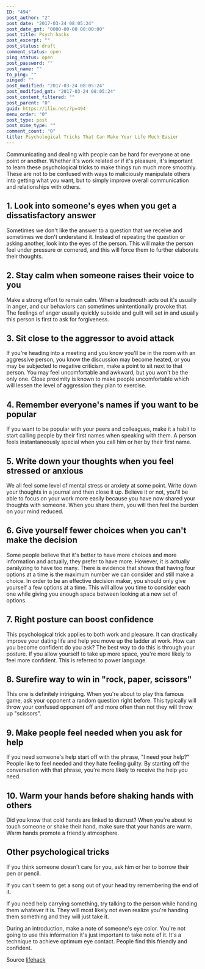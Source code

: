 ```yaml
---
ID: "494"
post_author: "2"
post_date: "2017-03-24 08:05:24"
post_date_gmt: "0000-00-00 00:00:00"
post_title: Psych hacks
post_excerpt: ""
post_status: draft
comment_status: open
ping_status: open
post_password: ""
post_name: ""
to_ping: ""
pinged: ""
post_modified: "2017-03-24 08:05:24"
post_modified_gmt: "2017-03-24 08:05:24"
post_content_filtered: ""
post_parent: "0"
guid: https://iliu.net/?p=494
menu_order: "0"
post_type: post
post_mime_type: ""
comment_count: "0"
title: Psychological Tricks That Can Make Your Life Much Easier
---
```


Communicating and dealing with people can be hard for everyone at one
point or another. Whether it's work related or if it's pleasure, it's
important to learn these psychological tricks to make things run much
more smoothly. These are not to be confused with ways to maliciously
manipulate others into getting what you want, but to simply improve
overall communication and relationships with others.

## 1. Look into someone's eyes when you get a dissatisfactory answer

Sometimes we don't like the answer to a question that we receive and
sometimes we don't understand it. Instead of repeating the question or
asking another, look into the eyes of the person. This will make the
person feel under pressure or cornered, and this will force them to
further elaborate their thoughts.

## 2. Stay calm when someone raises their voice to you

Make a strong effort to remain calm. When a loudmouth acts out it's
usually in anger, and our behaviors can sometimes unintentionally
provoke that. The feelings of anger usually quickly subside and guilt
will set in and usually this person is first to ask for forgiveness.

## 3. Sit close to the aggressor to avoid attack

If you're heading into a meeting and you know you'll be in the room
with an aggressive person, you know the discussion may become heated,
or you may be subjected to negative criticism, make a point to sit
next to that person. You may feel uncomfortable and awkward, but you
won't be the only one. Close proximity is known to make people
uncomfortable which will lessen the level of aggression they plan to
exercise.

## 4. Remember everyone's names if you want to be popular

If you want to be popular with your peers and colleagues, make it a
habit to start calling people by their first names when speaking with
them. A person feels instantaneously special when you call him or her
by their first name.

## 5. Write down your thoughts when you feel stressed or anxious

We all feel some level of mental stress or anxiety at some point. Write
down your thoughts in a journal and then close it up. Believe it or
not, you'll be able to focus on your work more easily because you have
now shared your thoughts with someone. When you share them, you will
then feel the burden on your mind reduced.

## 6. Give yourself fewer choices when you can't make the decision

Some people believe that it's better to have more choices and more
information and actually, they prefer to have more. However, it is
actually paralyzing to have too many. There is evidence that shows
that having four options at a time is the maximum number we can
consider and still make a choice. In order to be an effective decision
maker, you should only give yourself a few options at a time. This will
allow you time to consider each one while giving you enough space
between looking at a new set of options.

## 7. Right posture can boost confidence

This psychological trick applies to both work and pleasure. It can
drastically improve your dating life and help you move up the ladder
at work. How can you become confident do you ask? The best way to do
this is through your posture. If you allow yourself to take up more
space, you're more likely to feel more confident. This is referred to
power language.

## 8. Surefire way to win in "rock, paper, scissors"

This one is definitely intriguing. When you're about to play this
famous game, ask your opponent a random question right before. This
typically will throw your confused opponent off and more often than
not they will throw up "scissors".

## 9. Make people feel needed when you ask for help

If you need someone's help start off with the phrase, "I need your
help?" People like to feel needed and they hate feeling guilty. By
starting off the conversation with that phrase, you're more likely to
receive the help you need.

## 10. Warm your hands before shaking hands with others

Did you know that cold hands are linked to distrust? When you're
about to touch someone or shake their hand, make sure that your hands
are warm. Warm hands promote a friendly atmosphere.

## Other psychological tricks

If you think someone doesn't care for you, ask him or her to borrow
their pen or pencil.

If you can't seem to get a song out of your head try remembering the
end of it.

If you need help carrying something, try talking to the person while
handing them whatever it is. They will most likely not even realize
you're handing them something and they will just take it.

During an introduction, make a note of someone's eye color. You're not
going to use this information it's just important to take note of it.
It's a technique to achieve optimum eye contact. People find this
friendly and confident.

Source [lifehack](http://www.lifehack.org/462789/10-psychological-tricks-that-can-make-your-life-much-easier)
